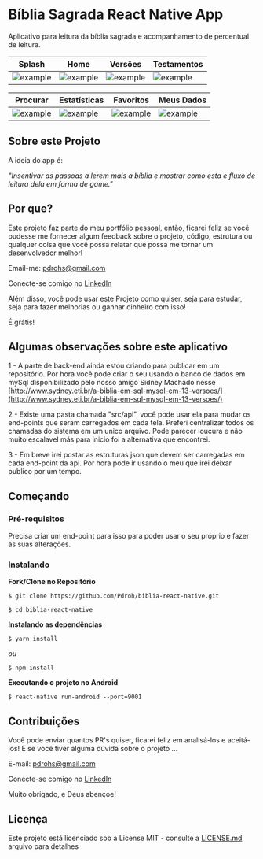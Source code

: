 # Bíblia Sagrada React Native App
Aplicativo para leitura da bíblia sagrada e acompanhamento de percentual de leitura.

| Splash | Home | Versões | Testamentos |
|----------|----------|----------|----------|
| ![example](http://accessfast.com.br/images/app-biblia/Screenshot_1.jpg) |  ![example](http://accessfast.com.br/images/app-biblia/Screenshot_2.jpg) | ![example](http://accessfast.com.br/images/app-biblia/Screenshot_3.jpg) | ![example](http://accessfast.com.br/images/app-biblia/Screenshot_4.jpg) |

| Procurar | Estatísticas | Favoritos | Meus Dados |
|----------|----------|----------|----------|
| ![example](http://accessfast.com.br/images/app-biblia/Screenshot_5.jpg) |  ![example](http://accessfast.com.br/images/app-biblia/Screenshot_6.jpg) | ![example](http://accessfast.com.br/images/app-biblia/Screenshot_7.jpg) | ![example](http://accessfast.com.br/images/app-biblia/Screenshot_8.jpg) |

## Sobre este Projeto
A ideia do app é:

_"Insentivar as passoas a lerem mais a bíblia e mostrar como esta e fluxo de leitura dela em forma de game."_

## Por que?

Este projeto faz parte do meu portfólio pessoal, então, ficarei feliz se você pudesse me fornecer algum feedback sobre o projeto, código, estrutura ou qualquer coisa que você possa relatar que possa me tornar um desenvolvedor melhor!

Email-me: pdrohs@gmail.com

Conecte-se comigo no [LinkedIn](https://www.linkedin.com/in/pedro-henrique-30583245/)

Além disso, você pode usar este Projeto como quiser, seja para estudar, seja para fazer melhorias ou ganhar dinheiro com isso!

É grátis!

## Algumas observações sobre este aplicativo

1 - A parte de back-end ainda estou criando para publicar em um repositório. Por hora você pode criar o seu usando o banco de dados em mySql disponibilizado pelo nosso amigo Sidney Machado nesse [http://www.sydney.eti.br/a-biblia-em-sql-mysql-em-13-versoes/](http://www.sydney.eti.br/a-biblia-em-sql-mysql-em-13-versoes/)

2 - Existe uma pasta chamada "src/api", você pode usar ela para mudar os end-points que seram carregados em cada tela. Preferi centralizar todos os chamadas do sistema em um unico arquivo. Pode parecer loucura e não muito escalavel más para inicio foi a alternativa que encontrei.

3 - Em breve irei postar as estruturas json que devem ser carregadas em cada end-point da api. Por hora pode ir usando o meu que irei deixar publico por um tempo.

## Começando

### Pré-requisitos

Precisa criar um end-point para isso para poder usar o seu próprio e fazer as suas alterações.

### Instalando

**Fork/Clone no Repositório**

```
$ git clone https://github.com/Pdroh/biblia-react-native.git

$ cd biblia-react-native
```


**Instalando as dependências**

```
$ yarn install
```

_ou_

```
$ npm install
```


**Executando o projeto no Android**

```
$ react-native run-android --port=9001
```

## Contribuições

Você pode enviar quantos PR's quiser, ficarei feliz em analisá-los e aceitá-los! E se você tiver alguma dúvida sobre o projeto ...

E-mail: pdrohs@gmail.com

Conecte-se comigo no [LinkedIn](https://www.linkedin.com/in/pedro-henrique-30583245/)

Muito obrigado, e Deus abençoe!

## Licença

Este projeto está licenciado sob a License MIT - consulte a [LICENSE.md](https://github.com/Pdroh/biblia-react-native/blob/master/LICENSE) arquivo para detalhes
